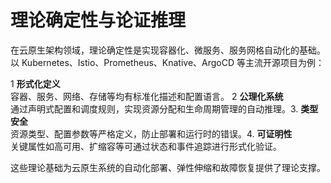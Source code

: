 # 理论确定性与论证推理

在云原生架构领域，理论确定性是实现容器化、微服务、服务网格自动化的基础。以 Kubernetes、Istio、Prometheus、Knative、ArgoCD 等主流开源项目为例：

1 **形式化定义**  
   容器、服务、网络、存储等均有标准化描述和配置语言。
2 **公理化系统**  
   通过声明式配置和调度规则，实现资源分配和生命周期管理的自动推理。3. **类型安全**  
   资源类型、配置参数等严格定义，防止部署和运行时的错误。4. **可证明性**  
   关键属性如高可用、扩缩容等可通过状态和事件追踪进行形式化验证。

这些理论基础为云原生系统的自动化部署、弹性伸缩和故障恢复提供了理论支撑。
